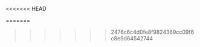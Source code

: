 <!--START_SECTION:waka-->
<<<<<<< HEAD
<!--END_SECTION:waka-->
=======
<!--END_SECTION:waka-->
>>>>>>> 2476c6c4d0fe8f9824369cc09f6c8e9d64542744
